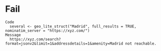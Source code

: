 # Fail

    Code
      several <- geo_lite_struct("Madrid", full_results = TRUE, nominatim_server = "https://xyz.com/")
    Message
      https://xyz.com/search?format=jsonv2&limit=1&addressdetails=1&amenity=Madrid not reachable.

